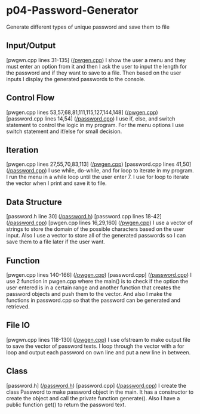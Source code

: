 # p04-Password-Generator
Generate different types of unique password and save them to file

## Input/Output
[pwgwn.cpp lines 31-135] ([/pwgen.cpp](/pwgen.cpp "pwgen.cpp"))
I show the user a menu and they must enter an option from it and then I ask the user to input the length for the password and if they want to save to a file. Then based on the user inputs I display the generated passwords to the console.

## Control Flow
[pwgen.cpp lines 53,57,68,81,111,115,127,144,148] ([/pwgen.cpp](/pwgen.cpp "pwgen.cpp"))
[password.cpp lines 14,54] ([/password.cpp](/password.cpp "password.cpp"))
I use if, else, and switch statement to control the logic in my program. For the menu options I use switch statement and if/else for small decision.

## Iteration
[pwgen.cpp lines 27,55,70,83,113] ([/pwgen.cpp](/pwgen.cpp "pwgen.cpp"))
[password.cpp lines 41,50] ([/password.cpp](/password.cpp "password.cpp"))
I use while, do-while, and for loop to iterate in my program. I run the menu in a while loop until the user enter 7. I use for loop to iterate the vector when I print and save it to file.

## Data Structure
[password.h line 30] ([/password.h](/password.h "password.h"))
[password.cpp lines 18-42] ([/password.cpp](/password.cpp "password.cpp"))
[pwgen.cpp lines 16,29,160] ([/pwgen.cpp](/pwgen.cpp "pwgen.cpp"))
I use a vector of strings to store the domain of the possible characters based on the user input. Also I use a vector to store all of the generated passwords so I can save them to a file later if the user want.

## Function
[pwgen.cpp lines 140-166] ([/pwgen.cpp](/pwgen.cpp "pwgen.cpp"))
[password.cpp] ([/password.cpp](/password.cpp "password.cpp"))
I use 2 function in pwgen.cpp where the main() is to check if the option the user entered is in a certain range and another function that creates the password objects and push them to the vector. And also I make the functions in password.cpp so that the password can be generated and retrieved.

## File IO
[pwgwn.cpp lines 118-130] ([/pwgen.cpp](/pwgen.cpp "pwgen.cpp"))
I use ofstream to make output file to save the vector of password texts. I loop through the vector with a for loop and output each password on own line and put a new line in between.

## Class
[password.h] ([/password.h](/password.h "password.h"))
[password.cpp] ([/password.cpp](/password.cpp "password.cpp"))
I create the class Password to make password object in the main. It has a constructor to create the object and call the private function generate(). Also I have a public function get() to return the password text.
